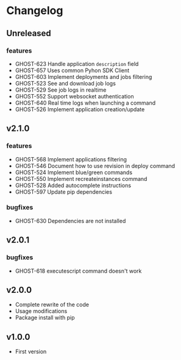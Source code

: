 # Changelog

## Unreleased
### features
* GHOST-623 Handle application `description` field
* GHOST-657 Uses common Pyhon SDK Client
* GHOST-603 Implement deployments and jobs filtering
* GHOST-523 See and download job logs
* GHOST-529 See job logs in realtime
* GHOST-552 Support websocket authentication
* GHOST-640 Real time logs when launching a command
* GHOST-526 Implement application creation/update

## v2.1.0
### features
* GHOST-568 Implement applications filtering
* GHOST-546 Document how to use revision in deploy command
* GHOST-524 Implement blue/green commands
* GHOST-550 Implement recreateinstances command
* GHOST-528 Added autocomplete instructions
* GHOST-597 Update pip dependencies
### bugfixes
* GHOST-630 Dependencies are not installed

## v2.0.1
### bugfixes
* GHOST-618 executescript command doesn't work

## v2.0.0
* Complete rewrite of the code
* Usage modifications
* Package install with pip

## v1.0.0
* First version
